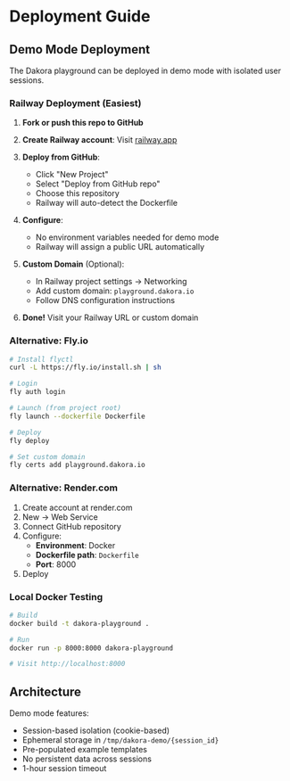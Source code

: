 # Deployment Guide

## Demo Mode Deployment

The Dakora playground can be deployed in demo mode with isolated user sessions.

### Railway Deployment (Easiest)

1. **Fork or push this repo to GitHub**

2. **Create Railway account**: Visit [railway.app](https://railway.app)

3. **Deploy from GitHub**:
   - Click "New Project"
   - Select "Deploy from GitHub repo"
   - Choose this repository
   - Railway will auto-detect the Dockerfile

4. **Configure**:
   - No environment variables needed for demo mode
   - Railway will assign a public URL automatically

5. **Custom Domain** (Optional):
   - In Railway project settings → Networking
   - Add custom domain: `playground.dakora.io`
   - Follow DNS configuration instructions

6. **Done!** Visit your Railway URL or custom domain

### Alternative: Fly.io

```bash
# Install flyctl
curl -L https://fly.io/install.sh | sh

# Login
fly auth login

# Launch (from project root)
fly launch --dockerfile Dockerfile

# Deploy
fly deploy

# Set custom domain
fly certs add playground.dakora.io
```

### Alternative: Render.com

1. Create account at render.com
2. New → Web Service
3. Connect GitHub repository
4. Configure:
   - **Environment**: Docker
   - **Dockerfile path**: `Dockerfile`
   - **Port**: 8000
5. Deploy

### Local Docker Testing

```bash
# Build
docker build -t dakora-playground .

# Run
docker run -p 8000:8000 dakora-playground

# Visit http://localhost:8000
```

## Architecture

Demo mode features:
- Session-based isolation (cookie-based)
- Ephemeral storage in `/tmp/dakora-demo/{session_id}`
- Pre-populated example templates
- No persistent data across sessions
- 1-hour session timeout